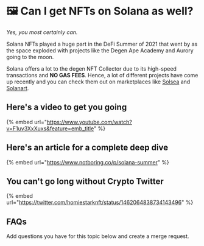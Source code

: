 # 🖼 Can I get NFTs on Solana as well?

*Yes, you most certainly can.*

Solana NFTs played a huge part in the DeFi Summer of 2021 that went by as the space exploded with projects like the Degen Ape Academy and Aurory going to the moon.

Solana offers a lot to the degen NFT Collector due to its high-speed transactions and **NO GAS FEES**. Hence, a lot of different projects have come up recently and you can check them out on marketplaces like [Solsea](https://solsea.io/) and [Solanart](https://solanart.io/).

## Here's a video to get you going

{% embed url="https://www.youtube.com/watch?v=F1uv3XxXuxs&feature=emb_title" %}

## Here's an article for a complete deep dive

{% embed url="https://www.notboring.co/p/solana-summer" %}

## You can't go long without Crypto Twitter

{% embed url="https://twitter.com/homiestarknft/status/1462064838734143496" %}

## FAQs

Add questions you have for this topic below and create a merge request.
